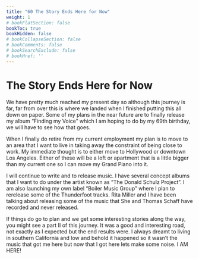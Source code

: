 ```yaml
---
title: "60 The Story Ends Here for Now"
weight: 1
# bookFlatSection: false
bookToc: true
bookHidden: false
# bookCollapseSection: false
# bookComments: false
# bookSearchExclude: false
# bookHref: ''
---
```

# The Story Ends Here for Now
We have pretty much reached my present day so although this journey is far, far from over this is where we landed when I finished putting this all down on paper. Some of my plans in the near future are to finally release my album “Finding my Voice” which I am hoping to do by my 69th birthday, we will have to see how that goes.

When I finally do retire from my current employment my plan is to move to an area that I want to live in taking away the constraint of being close to work. My immediate thought is to either move to Hollywood or downtown Los Angeles. Either of these will be a loft or apartment that is a little bigger than my current one so I can move my Grand Piano into it.

I will continue to write and to release music. I have several concept albums that I want to do under the artist known as “The Donald Schulz Project”. I am also launching my own label “Boiler Music Group” where I plan to rerelease some of the Thunderfoot tracks. Rita Miller and I have been talking about releasing some of the music that She and Thomas Schaff have recorded and never released. 

If things do go to plan and we get some interesting stories along the way, you might see a part II of this journey. It was a good and interesting road, not exactly as I expected but the end results were. I always dreamt to living in southern California and low and behold it happened so it wasn’t the music that got me here but now that I got here lets make some noise. I AM HERE!    